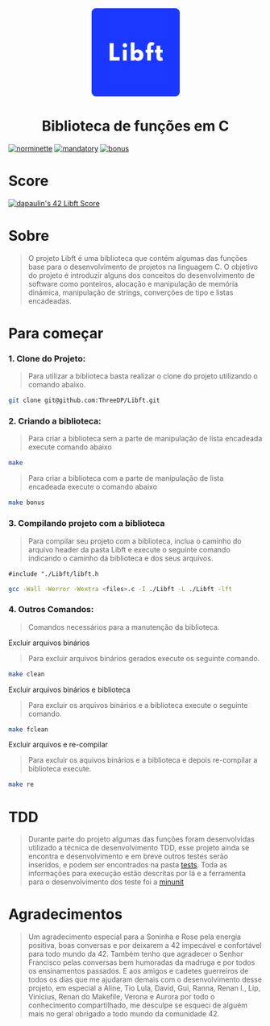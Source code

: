 <div align="center" >
  <img src="/imgs/Libft.svg" alt="Libft" width="175" height="175">
  <h1>Biblioteca de funções em C</h1>
</div>

[![norminette](https://github.com/ThreeDP/Libft/actions/workflows/norminette.yml/badge.svg)](https://github.com/ThreeDP/Libft/actions/workflows/norminette.yml)
[![mandatory](https://github.com/ThreeDP/Libft/actions/workflows/mandatory-test.yml/badge.svg)](https://github.com/ThreeDP/Libft/actions/workflows/mandatory-test.yml)
[![bonus](https://github.com/ThreeDP/Libft/actions/workflows/bonus-test.yml/badge.svg)](https://github.com/ThreeDP/Libft/actions/workflows/bonus-test.yml)

# Score
[![dapaulin's 42 Libft Score](https://badge42.vercel.app/api/v2/cl9hhx9hp00400gmjtv4jf33f/project/2769407)](https://github.com/JaeSeoKim/badge42)

# Sobre
> O projeto Libft é uma biblioteca que contém algumas das funções base para o desenvolvimento de projetos na linguagem C. O objetivo do projeto é introduzir alguns dos conceitos do desenvolvimento de software como ponteiros, alocação e manipulação de memória dinámica, manipulação de strings, converções de tipo e listas encadeadas.

# Para começar
### 1. Clone do Projeto:
> Para utilizar a biblioteca basta realizar o clone do projeto utilizando o comando abaixo.

```bash
git clone git@github.com:ThreeDP/Libft.git
```

### 2. Criando a biblioteca:
> Para criar a biblioteca sem a parte de manipulação de lista encadeada execute comando abaixo

```bash
make
```

> Para criar a biblioteca com a parte de manipulação de lista encadeada execute o comando abaixo

```bash
make bonus
```

### 3. Compilando projeto com a biblioteca
> Para compilar seu projeto com a biblioteca, inclua o caminho do arquivo header da pasta Libft e execute o seguinte comando indicando o caminho da biblioteca e dos seus arquivos.

    #include "./Libft/libft.h

```bash
gcc -Wall -Werror -Wextra <files>.c -I ./Libft -L ./Libft -lft
```

### 4. Outros Comandos:
> Comandos necessários para a manutenção da biblioteca.

Excluir arquivos binários
> Para excluir arquivos binários gerados execute os seguinte comando.


```bash
make clean
```

Excluir arquivos binários e biblioteca
> Para excluir os arquivos binários e a biblioteca execute o seguinte comando.


```bash
make fclean
```

Excluir arquivos e re-compilar
> Para excluir os aquivos binários e a biblioteca e depois re-compilar a biblioteca execute.


```bash
make re
```

# TDD
> Durante parte do projeto algumas das funções foram desenvolvidas utilizado a técnica de desenvolvimento TDD, esse projeto ainda se encontra e desenvolvimento e em breve outros testes serão inseridos, e podem ser encontrados na pasta [tests](https://github.com/ThreeDP/Libft/tests). Toda as informações para execução estão descritas por lá e a ferramenta para o desenvolvimento dos teste foi a [minunit](https://github.com/siu/minunit)

# Agradecimentos
> Um agradecimento especial para a Soninha e Rose pela energia positiva, boas conversas e por deixarem a 42 impecável e confortável para todo mundo da 42. Também tenho que agradecer o Senhor Francisco pelas conversas bem humoradas da madruga e por todos os ensinamentos passados. E aos amigos e cadetes guerreiros de todos os dias que me ajudaram demais com o desenvolvimento desse projeto, em especial a Aline, Tio Lula, David, Gui, Ranna, Renan I., Lip, Vinicius, Renan do Makefile, Verona e Aurora por todo o conhecimento compartilhado, me desculpe se esqueci de alguém mais no geral obrigado a todo mundo da comunidade 42.
